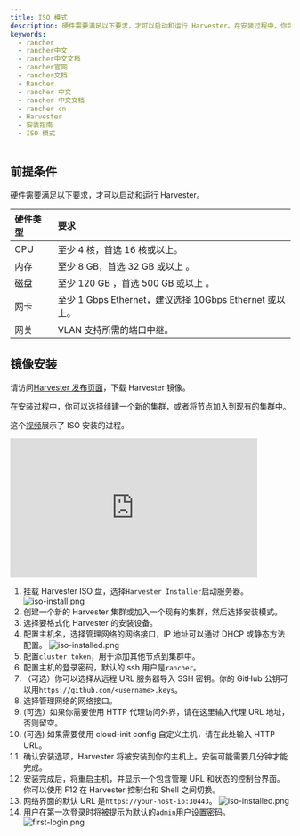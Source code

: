 ```yaml
---
title: ISO 模式
description: 硬件需要满足以下要求，才可以启动和运行 Harvester。在安装过程中，你可以选择组建一个新的集群，或者将节点加入到现有的集群中。
keywords:
  - rancher
  - rancher中文
  - rancher中文文档
  - rancher官网
  - rancher文档
  - Rancher
  - rancher 中文
  - rancher 中文文档
  - rancher cn
  - Harvester
  - 安装指南
  - ISO 模式
---
```


## 前提条件

硬件需要满足以下要求，才可以启动和运行 Harvester。

| 硬件类型 | 要求                                                    |
| :------- | :------------------------------------------------------ |
| CPU      | 至少 4 核，首选 16 核或以上。                           |
| 内存     | 至少 8 GB，首选 32 GB 或以上 。                         |
| 磁盘     | 至少 120 GB ，首选 500 GB 或以上 。                     |
| 网卡     | 至少 1 Gbps Ethernet，建议选择 10Gbps Ethernet 或以上。 |
| 网关     | VLAN 支持所需的端口中继。                               |

## 镜像安装

请访问[Harvester 发布页面](https://github.com/rancher/harvester/releases)，下载 Harvester 镜像。

在安装过程中，你可以选择组建一个新的集群，或者将节点加入到现有的集群中。

这个[视频](https://youtu.be/97ADieBX6bE)展示了 ISO 安装的过程。

<iframe width="444" height="250" src="https://www.youtube.com/embed/97ADieBX6bE" title="YouTube video player" frameborder="0" allow="accelerometer; autoplay; clipboard-write; encrypted-media; gyroscope; picture-in-picture" allowfullscreen></iframe>

1. 挂载 Harvester ISO 盘，选择`Harvester Installer`启动服务器。
   ![iso-install.png](/img/harvester/iso-install.png)
1. 创建一个新的 Harvester 集群或加入一个现有的集群，然后选择安装模式。
1. 选择要格式化 Harvester 的安装设备。
1. 配置主机名，选择管理网络的网络接口，IP 地址可以通过 DHCP 或静态方法配置。
   ![iso-installed.png](/img/harvester/iso-nic-config.png)
1. 配置`cluster token`，用于添加其他节点到集群中。
1. 配置主机的登录密码，默认的 ssh 用户是`rancher`。
1. （可选）你可以选择从远程 URL 服务器导入 SSH 密钥。你的 GitHub 公钥可以用`https://github.com/<username>.keys`。
1. 选择管理网络的网络接口。
1. (可选）如果你需要使用 HTTP 代理访问外界，请在这里输入代理 URL 地址，否则留空。
1. (可选) 如果需要使用 cloud-init config 自定义主机，请在此处输入 HTTP URL。
1. 确认安装选项，Harvester 将被安装到你的主机上。安装可能需要几分钟才能完成。
1. 安装完成后，将重启主机，并显示一个包含管理 URL 和状态的控制台界面。你可以使用 F12 在 Harvester 控制台和 Shell 之间切换。
1. 网络界面的默认 URL 是`https://your-host-ip:30443`。
   ![iso-installed.png](/img/harvester/iso-installed.png)
1. 用户在第一次登录时将被提示为默认的`admin`用户设置密码。
   ![first-login.png](/img/harvester/first-log-in.png)
